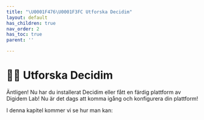 ```yaml
---
title: "\U0001F476\U0001F3FC Utforska Decidim"
layout: default
has_children: true
nav_order: 2
has_toc: true
parent: ''

---
```

# 👶🏼 Utforska Decidim

Äntligen! Nu har du installerat Decidim eller fått en färdig plattform av Digidem Lab! Nu är det dags att komma igång och konfigurera din plattform!

I denna kapitel kommer vi se hur man kan: